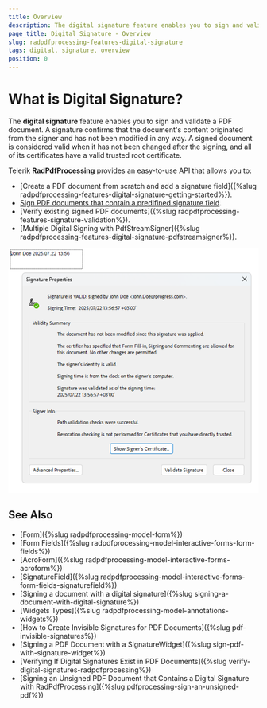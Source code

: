 ```yaml
---
title: Overview
description: The digital signature feature enables you to sign and validate a PDF document. 
page_title: Digital Signature - Overview
slug: radpdfprocessing-features-digital-signature
tags: digital, signature, overview
position: 0
---
```


# What is Digital Signature?

The **digital signature** feature enables you to sign and validate a PDF document. A signature confirms that the document's content originated from the signer and has not been modified in any way. A signed document is considered valid when it has not been changed after the signing, and all of its certificates have a valid trusted root certificate.

<a name="signing-a-document"><a/>

Telerik **RadPdfProcessing** provides an easy-to-use API that allows you to:

* [Create a PDF document from scratch and add a signature field]({%slug radpdfprocessing-features-digital-signature-getting-started%}). 
* [Sign PDF documents that contain a predifined signature field](https://demos.telerik.com/document-processing/pdfprocessing/digitally_sign_document).
* [Verify existing signed PDF documents]({%slug radpdfprocessing-features-signature-validation%}).
* [Multiple Digital Signing with PdfStreamSigner]({%slug radpdfprocessing-features-digital-signature-pdfstreamsigner%}). 

![Overview of Signed PDF](images/radpdfprocessing-features-digital-signature-overview.png) 

## See Also

* [Form]({%slug radpdfprocessing-model-form%})
* [Form Fields]({%slug radpdfprocessing-model-interactive-forms-form-fields%})
* [AcroForm]({%slug radpdfprocessing-model-interactive-forms-acroform%})
* [SignatureField]({%slug radpdfprocessing-model-interactive-forms-form-fields-signaturefield%})
* [Signing a document with a digital signature]({%slug signing-a-document-with-digital-signature%})
* [Widgets Types]({%slug radpdfprocessing-model-annotations-widgets%})
* [How to Create Invisible Signatures for PDF Documents]({%slug pdf-invisible-signatures%})
* [Signing a PDF Document with a SignatureWidget]({%slug sign-pdf-with-signature-widget%})
* [Verifying If Digital Signatures Exist in PDF Documents]({%slug verify-digital-signatures-radpdfprocessing%})
* [Signing an Unsigned PDF Document that Contains a Digital Signature with RadPdfProcessing]({%slug pdfprocessing-sign-an-unsigned-pdf%})
